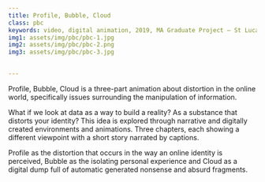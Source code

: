 ```yaml
---
title: Profile, Bubble, Cloud 
class: pbc
keywords: video, digital animation, 2019, MA Graduate Project – St Lucas Antwerp
img1: assets/img/pbc/pbc-1.jpg
img2: assets/img/pbc/pbc-2.png
img3: assets/img/pbc/pbc-3.jpg
    

---
```

Profile, Bubble, Cloud is a three-part animation about distortion in the online world, specifically issues surrounding the manipulation of information.

What if we look at data as a way to build a reality? As a substance that distorts your identity? This idea is explored through narrative and digitally created environments and animations. Three chapters, each showing a different viewpoint with a short story narrated by captions.

Profile as the distortion that occurs in the way an online identity is perceived, Bubble as the isolating personal experience and Cloud as a digital dump full of automatic generated nonsense and absurd fragments.